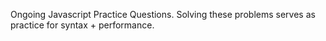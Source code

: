 Ongoing Javascript Practice Questions. Solving these problems serves as practice for syntax + performance.
